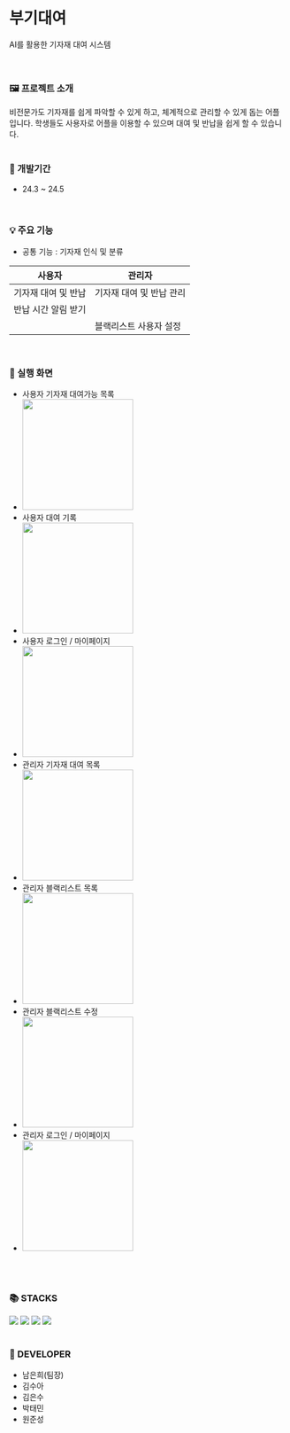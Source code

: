 <div align=left><h1> 부기대여 </h1></div>
AI를 활용한 기자재 대여 시스템
<br><br><br>


### 🖼️ 프로젝트 소개
비전문가도 기자재를 쉽게 파악할 수 있게 하고, 체계적으로 관리할 수 있게 돕는 어플 입니다.
학생들도 사용자로 어플을 이용할 수 있으며 대여 및 반납을 쉽게 할 수 있습니다.
<br>
<br>


### 📅 개발기간
* 24.3 ~ 24.5
<br>

### 💡 주요 기능
* 공통 기능 : 기자재 인식 및 분류
  
| 사용자 | 관리자 |
| ----------- | ------------- |
| 기자재 대여 및 반납 | 기자재 대여 및 반납 관리 |
| 반납 시간 알림 받기 |  |
|  | 블랙리스트 사용자 설정 |
<br>

### 📱 실행 화면
* 사용자 기자재 대여가능 목록
* <img width = "200" src = "https://github.com/eunhee2381/OnTheBall/assets/127822054/d1ba4699-c6de-40e3-93fc-d1be7ec5f492">
* 사용자 대여 기록
* <img width = "200" src = "https://github.com/eunhee2381/OnTheBall/assets/127822054/303c97d3-86d5-40c3-b11a-4b737da1175c">
* 사용자 로그인 / 마이페이지
* <img width = "200" src = "https://github.com/eunhee2381/OnTheBall/assets/127822054/250004db-1f86-4e81-a25c-96d6dc5de168">
* 관리자 기자재 대여 목록
* <img width = "200" src = "https://github.com/eunhee2381/OnTheBall/assets/127822054/57699733-b3b1-4da2-bd65-a44b228e8d49">
* 관리자 블랙리스트 목록
* <img width ="200" src = "https://github.com/eunhee2381/OnTheBall/assets/127822054/7244d4de-dfd7-4c7f-869e-07648d285c88">
* 관리자 블랙리스트 수정 
* <img width ="200" src = "https://github.com/eunhee2381/OnTheBall/assets/127822054/3eb0133c-ac67-45c7-ae1e-c6eae2c3058a">
* 관리자 로그인 / 마이페이지
* <img width = "200" src = "https://github.com/eunhee2381/OnTheBall/assets/127822054/933a8705-76a9-4244-9e19-57dedd74c469">

<br>
<br>

### 📚 STACKS
<div align=left> 
  <img src="https://img.shields.io/badge/kotlin-4A86CF?style=for-the-badge&logo=kotlin&logoColor=white"> 
  <img src="https://img.shields.io/badge/Node.js-339933?style=for-the-badge&logo=Node.js&logoColor=white">
  <img src="https://img.shields.io/badge/firebase-F6E05E?style=for-the-badge&logo=firebase&logoColor=white">
  <img src="https://img.shields.io/badge/google colab-F9AB00?style=for-the-badge&logo=google colab&logoColor=white"> 
  <br>
  <br>

  
### 🔧 DEVELOPER
* 남은희(팀장)
* 김수아
* 김은수
* 박태민
* 원준성
